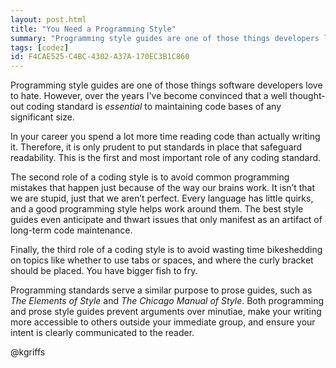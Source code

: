 ```yaml
---
layout: post.html
title: "You Need a Programming Style"
summary: "Programming style guides are one of those things developers love to hate, but are they really that bad?"
tags: [codez]
id: F4CAE525-C4BC-4302-A37A-170EC3B1C860
---
```


Programming style guides are one of those things software developers love to hate. However, over the years I've become convinced that a well thought-out coding standard is *essential* to maintaining code bases of any significant size.

In your career you spend a lot more time reading code than actually writing it. Therefore, it is only prudent to put standards in place that safeguard readability. This is the first and most important role of any coding standard.

The second role of a coding style is to avoid common programming mistakes that happen just because of the way our brains work. It isn’t that we are stupid, just that we aren’t perfect. Every language has little quirks, and a good programming style helps work around them. The best style guides even anticipate and thwart issues that only manifest as an artifact of long-term code maintenance.

Finally, the third role of a coding style is to avoid wasting time bikeshedding on topics like whether to use tabs or spaces, and where the curly bracket should be placed. You have bigger fish to fry.

Programming standards serve a similar purpose to prose guides, such as *The Elements of Style* and *The Chicago Manual of Style*. Both programming and prose style guides prevent arguments over minutiae, make your writing more accessible to others outside your immediate group, and ensure your intent is clearly communicated to the reader.

@kgriffs
